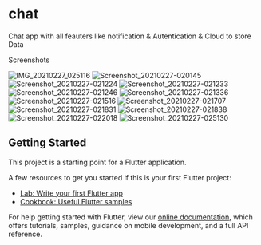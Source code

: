 # chat

Chat app with all feauters like notification  & Autentication & Cloud to store Data 

Screenshots 


![IMG_20210227_025116](https://user-images.githubusercontent.com/42122633/109369990-4b1d1200-78a7-11eb-83cf-56f7550fbaea.jpg)
![Screenshot_20210227-020145](https://user-images.githubusercontent.com/42122633/109370002-52dcb680-78a7-11eb-86f8-0967f27e6f34.png)
![Screenshot_20210227-021224](https://user-images.githubusercontent.com/42122633/109370010-57a16a80-78a7-11eb-8f52-922c23c2edce.png)
![Screenshot_20210227-021233](https://user-images.githubusercontent.com/42122633/109370017-5c661e80-78a7-11eb-9828-60508f8b5635.png)
![Screenshot_20210227-021246](https://user-images.githubusercontent.com/42122633/109370023-5ec87880-78a7-11eb-8e78-b92e459a15fb.png)
![Screenshot_20210227-021336](https://user-images.githubusercontent.com/42122633/109370032-61c36900-78a7-11eb-81d8-7645b784fab4.png)
![Screenshot_20210227-021516](https://user-images.githubusercontent.com/42122633/109370038-66881d00-78a7-11eb-9181-014a415de1e2.png)
![Screenshot_20210227-021707](https://user-images.githubusercontent.com/42122633/109370046-6a1ba400-78a7-11eb-81c0-760573e6ce41.png)
![Screenshot_20210227-021831](https://user-images.githubusercontent.com/42122633/109370051-6d169480-78a7-11eb-9f1f-5bad87badd74.png)
![Screenshot_20210227-021838](https://user-images.githubusercontent.com/42122633/109370057-70118500-78a7-11eb-835e-fa2a6f3d99a3.png)
![Screenshot_20210227-022018](https://user-images.githubusercontent.com/42122633/109370063-73a50c00-78a7-11eb-987c-fcd98f21da72.png)
![Screenshot_20210227-025130](https://user-images.githubusercontent.com/42122633/109370070-77d12980-78a7-11eb-80d7-67d3c8a8e38a.png)


## Getting Started

This project is a starting point for a Flutter application.

A few resources to get you started if this is your first Flutter project:

- [Lab: Write your first Flutter app](https://flutter.dev/docs/get-started/codelab)
- [Cookbook: Useful Flutter samples](https://flutter.dev/docs/cookbook)

For help getting started with Flutter, view our
[online documentation](https://flutter.dev/docs), which offers tutorials,
samples, guidance on mobile development, and a full API reference.
